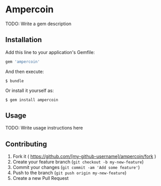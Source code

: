 # Ampercoin

TODO: Write a gem description

## Installation

Add this line to your application's Gemfile:

```ruby
gem 'ampercoin'
```

And then execute:

    $ bundle

Or install it yourself as:

    $ gem install ampercoin

## Usage

TODO: Write usage instructions here

## Contributing

1. Fork it ( https://github.com/[my-github-username]/ampercoin/fork )
2. Create your feature branch (`git checkout -b my-new-feature`)
3. Commit your changes (`git commit -am 'Add some feature'`)
4. Push to the branch (`git push origin my-new-feature`)
5. Create a new Pull Request
